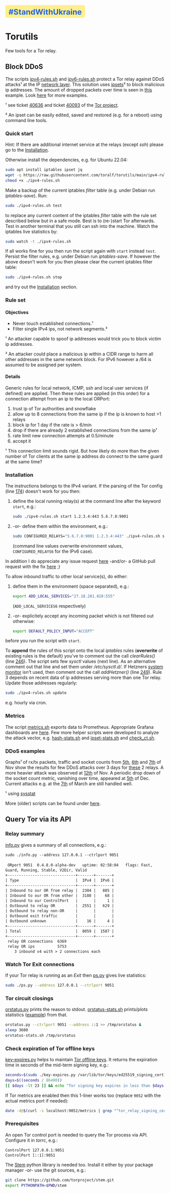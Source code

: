[![StandWithUkraine](https://raw.githubusercontent.com/vshymanskyy/StandWithUkraine/main/badges/StandWithUkraine.svg)](https://github.com/vshymanskyy/StandWithUkraine/blob/main/docs/README.md)

# Torutils

Few tools for a Tor relay.

## Block DDoS

The scripts [ipv4-rules.sh](./ipv4-rules.sh) and [ipv6-rules.sh](./ipv6-rules.sh) protect a Tor relay
against DDoS attacks¹ at the IP [network layer](https://upload.wikimedia.org/wikipedia/commons/3/37/Netfilter-packet-flow.svg).
This solution uses [ipsets](https://ipset.netfilter.org)² to block malicious ip addresses.
The amount of dropped packets over time is seen in [this](./doc/network-metric-July-3rd.jpg) example.
Look [here](#ddos-examples) for more examples.

¹ see ticket [40636](https://gitlab.torproject.org/tpo/core/tor/-/issues/40636)
and ticket [40093](https://gitlab.torproject.org/tpo/community/support/-/issues/40093)
of the [Tor project](https://www.torproject.org/).

² An ipset can be easily edited, saved and restored (e.g. for a reboot) using command line tools.

### Quick start

Hint: If there are additional internet service at the relays (except _ssh_) please go to the [Installation](#installation).

Otherwise install the dependencies, e.g. for Ubuntu 22.04:

```bash
sudo apt install iptables ipset jq
wget -q https://raw.githubusercontent.com/toralf/torutils/main/ipv4-rules.sh -O ipv4-rules.sh
chmod +x ./ipv4-rules.sh
```

Make a backup of the current iptables _filter_ table (e.g. under Debian run _iptables-save_).
Run:

```bash
sudo ./ipv4-rules.sh test
```

to replace any current content of the iptables _filter_ table with the rule set described below but in a safe mode.
Best is to (re-)start Tor afterwards.
Test in another terminal that you still can ssh into the machine.
Watch the iptables live statistics by:

```bash
sudo watch -t ./ipv4-rules.sh
```

If all works fine for you then run the script again with `start` instead `test`.
Persist the filter rules, e.g. under Debian run _iptables-save_.
If however the above doesn't work for you then please clear the current iptables filter table:

```bash
sudo ./ipv4-rules.sh stop
```

and try out the [Installation](#installation) section.

### Rule set

#### Objectives

- Never touch established connections.¹
- Filter single IPv4 ips, not network segments.²

¹ An attacker capable to spoof ip addresses would trick you to block victim ip addresses.

² An attacker could place a malicious ip within a CIDR range to harm all other addresses in the same network block.
For IPv6 however a /64 is assumed to be assigned per system.

#### Details

Generic rules for local network, ICMP, ssh and local user services (if defined) are applied.
Then these rules are applied (in this order) for a connection attempt from an ip to the local ORPort:

1. trust ip of Tor authorities and snowflake
1. allow up to 8 connections from the same ip if the ip is known to host >1 relays
1. block ip for 1 day if the rate is > 6/min
1. drop if there are already 2 established connections from the same ip¹
1. rate limit new connection attempts at 0.5/minute
1. accept it

¹ This connection limit sounds rigid.
But how likely do more than the given number of Tor clients at the same ip address do connect to the same guard at the same time?

### Installation

The instructions belongs to the IPv4 variant.
If the parsing of the Tor config (line [174](ipv4-rules.sh#L174)) doesn't work for you then:

1. define the local running relay(s) at the command line after the keyword `start`, e.g.:

   ```bash
   sudo ./ipv4-rules.sh start 1.2.3.4:443 5.6.7.8:9001
   ```

1. -or- define them within the environment, e.g.:

   ```bash
   sudo CONFIGURED_RELAYS="5.6.7.8:9001 1.2.3.4:443" ./ipv4-rules.sh start
   ```

   (command line values overwrite environment values, `CONFIGURED_RELAYS6` for the IPv6 case).

In addition I do appreciate any issue request [here](https://github.com/toralf/torutils/issues)
-and/or- a GitHub pull request with the fix [here](https://github.com/toralf/torutils/pulls) ;)

To allow inbound traffic to other local service(s), do either:

1. define them in the environment (space separated), e.g.:

   ```bash
   export ADD_LOCAL_SERVICES="27.18.281.828:555"
   ```

   (`ADD_LOCAL_SERVICES6` respectively)

1. -or- explicitely accept any incoming packet which is not filtered out otherwise:

   ```bash
   export DEFAULT_POLICY_INPUT="ACCEPT"
   ```

before you run the script with `start`.

To **append** the rules of this script onto the local _iptables_ rules (**overwrite** of existing rules is the default)
you've to comment out the call _clearRules()_ (line [246](ipv4-rules.sh#L246)).
The script sets few _sysctl_ values (next line).
As an alternative comment out that line and set them under _/etc/sysctl.d/_.
If Hetzners [system monitor](https://docs.hetzner.com/robot/dedicated-server/security/system-monitor/) isn't used,
then comment out the call _addHetzner()_ (line [249](ipv4-rules.sh#L249)).
Rule 3 depends on recent data of ip addresses serving more than one Tor relay.
Update those addresses regularly:

```bash
sudo ./ipv4-rules.sh update
```

e.g. hourly via cron.

### Metrics

The script [metrics.sh](./metrics.sh) exports data to Prometheus.
Appropriate Grafana dashboards are [here](./dashboards/README.md).
Few more helper scripts were developed to analyze the attack vector,
e.g. [hash-stats.sh](./hash-stats.sh) and [ipset-stats.sh](./ipset-stats.sh) and [check_ct.sh](./check_ct.sh).

### DDoS examples

Graphs¹ of rx/tx packets, traffic and socket counts from [5th](./doc/network-metric-Nov-5th.svg),
[6th](./doc/network-metric-Nov-6th.svg) and [7th](./doc/network-metric-Nov-7th.svg) of Nov
show the results for few DDoS attacks over 3 days
for [these](https://nusenu.github.io/OrNetStats/zwiebeltoralf.de.html) 2 relays.
A more heavier attack was observed at [12th](./doc/network-metric-Nov-12th.svg) of Nov.
A periodic drop down of the socket count metric, vanishing over time, appeared at
[5th](./doc/network-metric-Dec-05th.svg) of Dec.
Current attacks e.g. at the [7th](./doc/network-metric-Mar-7th.svg) of March are still handled well.

¹ using [sysstat](http://sebastien.godard.pagesperso-orange.fr/)

More (older) scripts can be found under [here](./misc/README.md).

## Query Tor via its API

### Relay summary

[info.py](./info.py) gives a summary of all connections, e.g.:

```console
sudo ./info.py --address 127.0.0.1 --ctrlport 9051

 ORport 9051  0.4.8.0-alpha-dev   uptime: 02:58:04   flags: Fast, Guard, Running, Stable, V2Dir, Valid
+------------------------------+-------+-------+
| Type                         |  IPv4 |  IPv6 |
+------------------------------+-------+-------+
| Inbound to our OR from relay |  2304 |   885 |
| Inbound to our OR from other |  3188 |    68 |
| Inbound to our ControlPort   |       |     1 |
| Outbound to relay OR         |  2551 |   629 |
| Outbound to relay non-OR     |       |       |
| Outbound exit traffic        |       |       |
| Outbound unknown             |    16 |     4 |
+------------------------------+-------+-------+
| Total                        |  8059 |  1587 |
+------------------------------+-------+-------+
 relay OR connections  6369
 relay OR ips          5753
    3 inbound v4 with > 2 connections each
```

### Watch Tor Exit connections

If your Tor relay is running as an _Exit_ then [ps.py](./ps.py) gives live statistics:

```bash
sudo ./ps.py --address 127.0.0.1 --ctrlport 9051
```

### Tor circuit closings

[orstatus.py](./orstatus.py) prints the reason to stdout.
[orstatus-stats.sh](./orstatus-stats.sh) prints/plots statistics ([example](./doc/orstatus-stats.sh.txt)) from that.

```bash
orstatus.py --ctrlport 9051 --address ::1 >> /tmp/orstatus &
sleep 3600
orstatus-stats.sh /tmp/orstatus
```

### Check expiration of Tor offline keys

[key-expires.py](./key-expires.py) helps to maintain
[Tor offline keys](https://support.torproject.org/relay-operators/offline-ed25519/).
It returns the expiration time in seconds of the mid-term signing key, e.g.:

```bash
seconds=$(sudo ./key-expires.py /var/lib/tor/keys/ed25519_signing_cert)
days=$((seconds / 86400))
[[ $days -lt 23 ]] && echo "Tor signing key expires in less than $days day(s)"
```

If Tor metrics are enabled then this 1-liner works too (replace `9052` with the actual metrics port if needed):

```bash
date -d@$(curl -s localhost:9052/metrics | grep "^tor_relay_signing_cert_expiry_timestamp" | awk '{ print $2 }')
```

### Prerequisites

An open Tor control port is needed to query the Tor process via API.
Configure it in _torrc_, e.g.:

```console
ControlPort 127.0.0.1:9051
ControlPort [::1]:9051
```

The [Stem](https://stem.torproject.org/index.html) python library is needed too.
Install it either by your package manager -or- use the git sources, e.g.:

```bash
git clone https://github.com/torproject/stem.git
export PYTHONPATH=$PWD/stem
```
